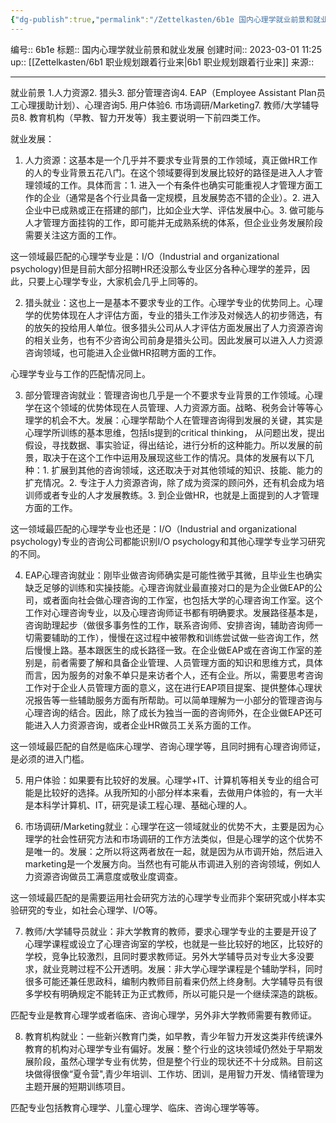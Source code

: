 ```yaml
---
{"dg-publish":true,"permalink":"/Zettelkasten/6b1e 国内心理学就业前景和就业发展/","dgPassFrontmatter":true}
---
```


编号:: 6b1e
标题:: 国内心理学就业前景和就业发展
创建时间:: 2023-03-01 11:25
up:: [[Zettelkasten/6b1 职业规划跟着行业来\|6b1 职业规划跟着行业来]]
来源:: 

---
就业前景
1.人力资源2. 猎头3. 部分管理咨询4. EAP（Employee Assistant Plan员工心理援助计划）、心理咨询5. 用户体验6. 市场调研/Marketing7. 教师/大学辅导员8. 教育机构（早教、智力开发等）我主要说明一下前四类工作。

就业发展：
1. 人力资源：这基本是一个几乎并不要求专业背景的工作领域，真正做HR工作的人的专业背景五花八门。在这个领域要得到发展比较好的路径是进入人才管理领域的工作。具体而言：1. 进入一个有条件也确实可能重视人才管理方面工作的企业（通常是各个行业具备一定规模，且发展势态不错的企业）。2. 进入企业中已成熟或正在搭建的部门，比如企业大学、评估发展中心。3. 做可能与人才管理方面挂钩的工作，即可能并无成熟系统的体系，但企业业务发展阶段需要关注这方面的工作。

这一领域最匹配的心理学专业是：I/O（Industrial and organizational psychology)但是目前大部分招聘HR还没那么专业区分各种心理学的差异，因此，只要上心理学专业，大家机会几乎上同等的。

2. 猎头就业：这也上一是基本不要求专业的工作。心理学专业的优势同上。心理学的优势体现在人才评估方面，专业的猎头工作涉及对候选人的初步筛选，有的放矢的投给用人单位。很多猎头公司从人才评估方面发展出了人力资源咨询的相关业务，也有不少咨询公司前身是猎头公司。因此发展可以进入人力资源咨询领域，也可能进入企业做HR招聘方面的工作。

心理学专业与工作的匹配情况同上。

3. 部分管理咨询就业：管理咨询也几乎是一个不要求专业背景的工作领域。心理学在这个领域的优势体现在人员管理、人力资源方面。战略、税务会计等等心理学的机会不大。发展：心理学帮助个人在管理咨询得到发展的关键，其实是心理学所训练的基本思维，包括ls提到的critical thinking， 从问题出发，提出假设，寻找数据、事实验证，得出结论，进行分析的这种能力。所以发展的前景，取决于在这个工作中运用及展现这些工作的情况。具体的发展有以下几种：1. 扩展到其他的咨询领域，这还取决于对其他领域的知识、技能、能力的扩充情况。2. 专注于人力资源咨询，除了成为资深的顾问外，还有机会成为培训师或者专业的人才发展教练。3. 到企业做HR，也就是上面提到的人才管理方面的工作。

这一领域最匹配的心理学专业也还是：I/O（Industrial and organizational psychology)专业的咨询公司都能识别I/O psychology和其他心理学专业学习研究的不同。

4.  EAP心理咨询就业：刚毕业做咨询师确实是可能性微乎其微，且毕业生也确实缺乏足够的训练和实操技能。心理咨询就业最直接对口的是为企业做EAP的公司，或者面向社会做心理咨询的工作室，也包括大学的心理咨询工作室。这个工作对心理咨询专业，以及心理咨询师证书都有明确要求。发展路径基本是，咨询助理起步（做很多事务性的工作，联系咨询师、安排咨询，辅助咨询师一切需要辅助的工作），慢慢在这过程中被带教和训练尝试做一些咨询工作，然后慢慢上路。基本跟医生的成长路径一致。在企业做EAP或在咨询工作室的差别是，前者需要了解和具备企业管理、人员管理方面的知识和思维方式，具体而言，因为服务的对象不单只是来访者个人，还有企业。所以，需要思考咨询工作对于企业人员管理方面的意义，这在进行EAP项目提案、提供整体心理状况报告等一些辅助服务方面有所帮助。可以简单理解为一小部分的管理咨询与心理咨询的结合。因此，除了成长为独当一面的咨询师外，在企业做EAP还可能进入人力资源咨询，或者企业HR做员工关系方面的工作。

这一领域最匹配的自然是临床心理学、咨询心理学等，且同时拥有心理咨询师证，是必须的进入门槛。

5. 用户体验：如果要有比较好的发展。心理学+IT、计算机等相关专业的组合可能是比较好的选择。从我所知的小部分样本来看，去做用户体验的，有一大半是本科学计算机、IT，研究是读工程心理、基础心理的人。

6. 市场调研/Marketing就业：心理学在这一领域就业的优势不大，主要是因为心理学的社会性研究方法和市场调研的工作方法类似，但是心理学的这个优势不是唯一的。发展：之所以将这两者放在一起，就是因为从市调开始，然后进入marketing是一个发展方向。当然也有可能从市调进入别的咨询领域，例如人力资源咨询做员工满意度或敬业度调查。

这一领域最匹配的是需要运用社会研究方法的心理学专业而非个案研究或小样本实验研究的专业，如社会心理学、I/O等。

7. 教师/大学辅导员就业：非大学教育的教师，要求心理学专业的主要是开设了心理学课程或设立了心理咨询室的学校，也就是一些比较好的地区，比较好的学校，竞争比较激烈，且同时要求教师证。另外大学辅导员对专业大多没要求，就业竞聘过程不公开透明。发展：非大学心理学课程是个辅助学科，同时很多可能还兼任思政科，编制内教师目前看来仍然上终身制。大学辅导员有很多学校有明确规定不能转正为正式教师，所以可能只是一个继续深造的跳板。

匹配专业是教育心理学或者临床、咨询心理学，另外非大学教师需要有教师证。

8. 教育机构就业：一些新兴教育门类，如早教，青少年智力开发这类非传统课外教育的机构对心理学专业有偏好。发展：整个行业的这块领域仍然处于早期发展阶段，虽然心理学专业有优势，但是整个行业的现状还不十分成熟。目前这块做得很像“夏令营",青少年培训、工作坊、团训，是用智力开发、情绪管理为主题开展的短期训练项目。

匹配专业包括教育心理学、儿童心理学、临床、咨询心理学等等。
